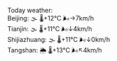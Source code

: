 Today weather:  
Beijing: 🌫  🌡️+12°C 🌬️→7km/h  
Tianjin: 🌫  🌡️+11°C 🌬️↓4km/h  
Shijiazhuang: 🌫  🌡️+11°C 🌬️↓0km/h  
Tangshan: 🌦 🌡️+13°C 🌬️↖4km/h  
